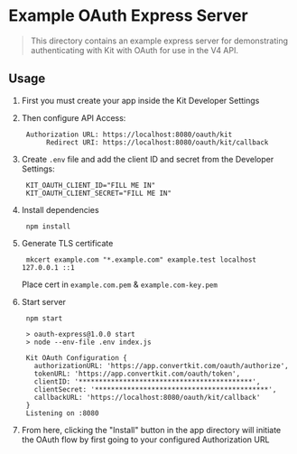 # Example OAuth Express Server

> This directory contains an example express server for demonstrating authenticating with Kit with OAuth for use in the V4 API.

## Usage

1. First you must create your app inside the Kit Developer Settings

2. Then configure API Access:

        Authorization URL: https://localhost:8080/oauth/kit
             Redirect URI: https://localhost:8080/oauth/kit/callback

3. Create `.env` file and add the client ID and secret from the Developer Settings:

        KIT_OAUTH_CLIENT_ID="FILL ME IN"
        KIT_OAUTH_CLIENT_SECRET="FILL ME IN"

4. Install dependencies

        npm install

5. Generate TLS certificate

        mkcert example.com "*.example.com" example.test localhost 127.0.0.1 ::1

    Place cert in `example.com.pem` & `example.com-key.pem`

6. Start server

        npm start

        > oauth-express@1.0.0 start
        > node --env-file .env index.js

        Kit OAuth Configuration {
          authorizationURL: 'https://app.convertkit.com/oauth/authorize',
          tokenURL: 'https://app.convertkit.com/oauth/token',
          clientID: '*******************************************',
          clientSecret: '*******************************************',
          callbackURL: 'https://localhost:8080/oauth/kit/callback'
        }
        Listening on :8080

7. From here, clicking the "Install" button in the app directory will initiate the OAuth
   flow by first going to your configured Authorization URL
